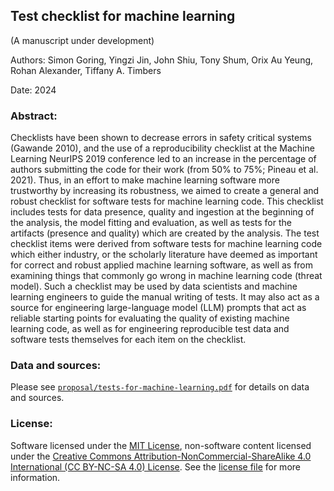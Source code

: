 ## Test checklist for machine learning
(A manuscript under development)

Authors: Simon Goring, Yingzi Jin, John Shiu, Tony Shum, Orix Au Yeung, Rohan Alexander, Tiffany A. Timbers 

Date: 2024

### Abstract:

Checklists have been shown to decrease errors 
in safety critical systems (Gawande 2010), 
and the use of a reproducibility checklist 
at the Machine Learning NeurIPS 2019 conference led to an increase 
in the percentage of authors submitting the code for their work 
(from 50% to 75%; Pineau et al. 2021). 
Thus, in an effort to make machine learning software more trustworthy
by increasing its robustness, 
we aimed to create a general and robust checklist 
for software tests for machine learning code. 
This checklist includes tests for data presence, quality 
and ingestion at the beginning of the analysis, 
the model fitting and evaluation, 
as well as tests for the artifacts (presence and quality) 
which are created by the analysis. 
The test checklist items were derived from software tests
for machine learning code which either industry, 
or the scholarly literature have deemed as important
for correct and robust applied machine learning software,
as well as from examining things that commonly go wrong 
in machine learning code (threat model).
Such a checklist may be used by data scientists and machine learning engineers
to guide the manual writing of tests.
It may also act as a source for engineering large-language model (LLM) prompts 
that act as reliable starting points for evaluating the quality 
of existing machine learning code, as well as for
engineering reproducible test data 
and software tests themselves for each item on the checklist. 

### Data and sources:

Please see [`proposal/tests-for-machine-learning.pdf`](proposal/tests-for-machine-learning.pdf)
for details on data and sources.

### License:

Software licensed under the [MIT License](https://spdx.org/licenses/MIT.html), non-software content licensed under the [Creative Commons Attribution-NonCommercial-ShareAlike 4.0 International (CC BY-NC-SA 4.0) License](https://creativecommons.org/licenses/by-nc-sa/4.0/). See the [license file](LICENSE.md) for more information.
